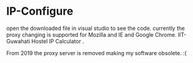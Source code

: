 IP-Configure
============
open the downloaded file in visual studio to see the code.
currently the proxy changing is supported for Mozilla and IE and Google Chrome.
IIT-Guwahati Hostel IP Calculator .


From 2019 the proxy server is removed making my software obsolete. :( 

